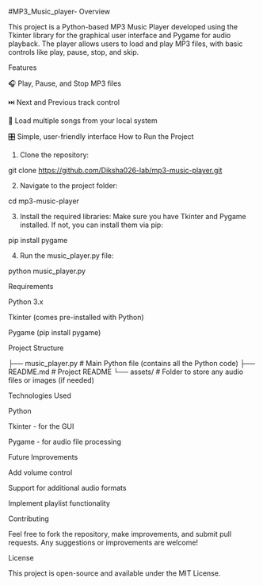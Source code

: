 #MP3_Music_player-
Overview

This project is a Python-based MP3 Music Player developed using the Tkinter library for the graphical user interface and Pygame for audio playback. The player allows users to load and play MP3 files, with basic controls like play, pause, stop, and skip.

Features

🎧 Play, Pause, and Stop MP3 files

⏭️ Next and Previous track control

📂 Load multiple songs from your local system

🎛️ Simple, user-friendly interface
How to Run the Project

1. Clone the repository:

git clone https://github.com/Diksha026-lab/mp3-music-player.git


2. Navigate to the project folder:

cd mp3-music-player


3. Install the required libraries:
Make sure you have Tkinter and Pygame installed. If not, you can install them via pip:

pip install pygame


4. Run the music_player.py file:

python music_player.py



Requirements

Python 3.x

Tkinter (comes pre-installed with Python)

Pygame (pip install pygame)


Project Structure

├── music_player.py   # Main Python file (contains all the Python code)
├── README.md         # Project README
└── assets/           # Folder to store any audio files or images (if needed)

Technologies Used

Python

Tkinter - for the GUI

Pygame - for audio file processing


Future Improvements

Add volume control

Support for additional audio formats

Implement playlist functionality


Contributing

Feel free to fork the repository, make improvements, and submit pull requests. Any suggestions or improvements are welcome!

License

This project is open-source and available under the MIT License.
